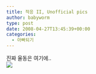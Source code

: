 ```yaml
---
title: 적응 II, Unofficial pics
author: babyworm
type: post
date: 2008-04-27T13:45:39+00:00
categories:
  - 아빠되기
---
```

진짜 율동은 여기에..<br>
<img decoding="async" src="https://i0.wp.com/babyworm.net/wordpress/wp-content/uploads/1/fk050000000026.JPG?w=625"  data-recalc-dims="1" />
